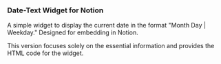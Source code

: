 ### Date-Text Widget for Notion

A simple widget to display the current date in the format "Month Day | Weekday." Designed for embedding in Notion.

This version focuses solely on the essential information and provides the HTML code for the widget.
